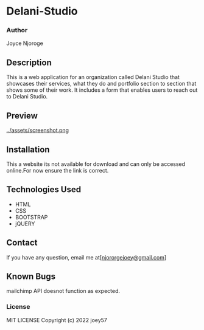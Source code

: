 # Delani-Studio
### Author
Joyce Njoroge
## Description
This is a web application for an organization called Delani Studio that showcases their services, what they do and portfolio section to section that shows some of their work. It includes a form that enables users to reach out to Delani Studio.
## Preview
[../assets/screenshot.png](/assets/screenshot.png)

## Installation
This a website its not available for download and can only be accessed online.For now ensure the link is correct.

## Technologies Used
* HTML
* CSS
* BOOTSTRAP
* jQUERY

## Contact
If you have any question, email me at[njororgejoey@gmail.com]

## Known Bugs
mailchimp API doesnot function as expected.

### License
MIT LICENSE
Copyright (c) 2022 joey57




